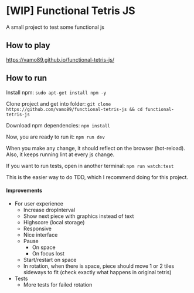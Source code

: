 # [WIP] Functional Tetris JS

A small project to test some functional js

## How to play

https://vamo89.github.io/functional-tetris-js/

## How to run
Install npm:
`sudo apt-get install npm -y`

Clone project and get into folder:
`git clone https://github.com/vamo89/functional-tetris-js && cd functional-tetris-js`

Download npm dependencies:
`npm install`

Now, you are ready to run it:
`npm run dev`

When you make any change, it should reflect on the browser (hot-reload).
Also, it keeps running lint at every js change.

If you want to run tests, open in another terminal:
`npm run watch:test`

This is the easier way to do TDD, which I recommend doing for this project.

#### Improvements

- For user experience
  - Increase dropInterval
  - Show next piece with graphics instead of text
  - Highscore (local storage)
  - Responsive
  - Nice interface
  - Pause
    - On space
    - On focus lost
  - Start/restart on space
  - In rotation, when there is space, piece should move 1 or 2 tiles sideways to fit (check exactly what happens in original tetris)
- Tests
  - More tests for failed rotation
